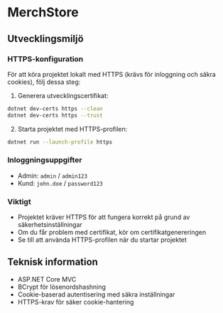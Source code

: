 # MerchStore

## Utvecklingsmiljö

### HTTPS-konfiguration
För att köra projektet lokalt med HTTPS (krävs för inloggning och säkra cookies), följ dessa steg:

1. Generera utvecklingscertifikat:
```bash
dotnet dev-certs https --clean
dotnet dev-certs https --trust
```

2. Starta projektet med HTTPS-profilen:
```bash
dotnet run --launch-profile https
```

### Inloggningsuppgifter
- Admin: `admin` / `admin123`
- Kund: `john.doe` / `password123`

### Viktigt
- Projektet kräver HTTPS för att fungera korrekt på grund av säkerhetsinställningar
- Om du får problem med certifikat, kör om certifikatgenereringen
- Se till att använda HTTPS-profilen när du startar projektet

## Teknisk information
- ASP.NET Core MVC
- BCrypt för lösenordshashning
- Cookie-baserad autentisering med säkra inställningar
- HTTPS-krav för säker cookie-hantering